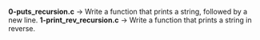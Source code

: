 **0-puts_recursion.c** -> Write a function that prints a string, followed by a new line.
**1-print_rev_recursion.c** -> Write a function that prints a string in reverse.

